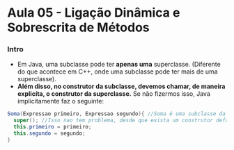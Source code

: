 # Aula 05 - Ligação Dinâmica e Sobrescrita de Métodos

### Intro
* Em Java, uma subclasse pode ter __apenas uma__ superclasse. (Diferente do que acontece em C++, onde uma subclasse pode ter mais de uma superclasse).
* __Além disso, no construtor da subclasse, devemos chamar, de maneira explicíta, o construtor da superclasse.__ Se não fizermos isso, Java implicitamente faz o seguinte:
```java
Soma(Expressao primeiro, Expressao segundo){ //Soma é uma subclasse da superclasse Expressao
  super(); //Isso nao tem problema, desde que exista um construtor default/padrão na superclasse.
  this.primeiro = primeiro;
  this.segundo = segundo;
}
```
 
